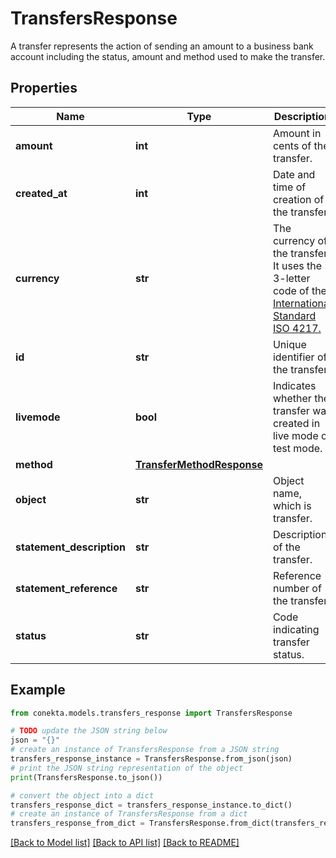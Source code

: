 # TransfersResponse

A transfer represents the action of sending an amount to a business bank account including the status, amount and method used to make the transfer.

## Properties

Name | Type | Description | Notes
------------ | ------------- | ------------- | -------------
**amount** | **int** | Amount in cents of the transfer. | [optional] 
**created_at** | **int** | Date and time of creation of the transfer. | [optional] 
**currency** | **str** | The currency of the transfer. It uses the 3-letter code of the [International Standard ISO 4217.](https://es.wikipedia.org/wiki/ISO_4217) | [optional] 
**id** | **str** | Unique identifier of the transfer. | [optional] 
**livemode** | **bool** | Indicates whether the transfer was created in live mode or test mode. | [optional] 
**method** | [**TransferMethodResponse**](TransferMethodResponse.md) |  | [optional] 
**object** | **str** | Object name, which is transfer. | [optional] 
**statement_description** | **str** | Description of the transfer. | [optional] 
**statement_reference** | **str** | Reference number of the transfer. | [optional] 
**status** | **str** | Code indicating transfer status. | [optional] 

## Example

```python
from conekta.models.transfers_response import TransfersResponse

# TODO update the JSON string below
json = "{}"
# create an instance of TransfersResponse from a JSON string
transfers_response_instance = TransfersResponse.from_json(json)
# print the JSON string representation of the object
print(TransfersResponse.to_json())

# convert the object into a dict
transfers_response_dict = transfers_response_instance.to_dict()
# create an instance of TransfersResponse from a dict
transfers_response_from_dict = TransfersResponse.from_dict(transfers_response_dict)
```
[[Back to Model list]](../README.md#documentation-for-models) [[Back to API list]](../README.md#documentation-for-api-endpoints) [[Back to README]](../README.md)


